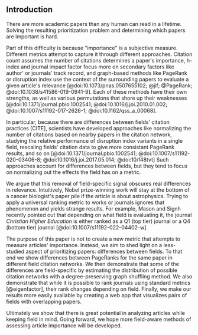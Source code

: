 ## Introduction

There are more academic papers than any human can read in a lifetime.
Solving the resulting prioritization problem and determining which papers are important is hard.

Part of this difficulty is because "importance" is a subjective measure.
Different metrics attempt to capture it through different approaches.
Citation count assumes the number of citations determines a paper's importance, h-index and journal impact factor focus more on secondary factors like author' or journals' track record, and graph-based methods like PageRank or disruption index use the context of the surrounding papers to evaluate a given article's relevance [@doi:10.1073/pnas.0507655102; @jif; @PageRank; @doi:10.1038/s41586-019-0941-9].
Each of these methods have their own strengths, as well as various permutations that shore up their weaknesses [@doi:10.1371/journal.pbio.1002541; @doi:10.1016/j.joi.2010.01.002; @doi:10.1007/s11192-017-2626-1; @doi:10.1162/qss_a_00068].

In particular, because there are differences between fields' citation practices [CITE], scientists have developed approaches like normalizing the number of citations based on nearby papers in the citation network, 
studying the relative performance of disruption index variants in a single field,
rescaling fields' citation data to give more consistant PageRank results, and so on [@doi:10.1371/journal.pbio.1002541; @doi:10.1007/s11192-020-03406-8; @doi:10.1016/j.joi.2017.05.014; @doi:10/f48tvt]
Such approaches account for differences between fields, but they tend to focus on normalizing out the effects the field has on a metric.

We argue that this removal of field-specific signal obscures real differences in relevance.
Intuitively, Nobel prize-winning work will stay at the bottom of a cancer biologist's paper pile if the article is about astrophysics.
Trying to apply a universal ranking metric to works or journals ignores that phenomenon and yields strange results.
For example, Mason and Signh recently pointed out that depending on what field is evaluating it, the journal *Christian Higher Education* is either ranked as a Q1 (top tier) journal or a Q4 (bottom tier) journal [@doi:10.1007/s11192-022-04402-w].

The purpose of this paper is not to create a new metric that attempts to measure articles' importance.
Instead, we aim to shed light on a less-studied aspect of prioritizing papers: differences between fields.
To that end we show differences between PageRanks for the same paper in different field citation networks.
We then demonstrate that some of the differences are field-specific by estimating the distribution of possible citation networks with a degree-preserving graph shuffling method.
We also demonstrate that while it is possible to rank journals using standard metrics [@eigenfactor], their rank changes depending on field.
Finally, we make our results more easily available by creating a web app that visualizes pairs of fields with overlapping papers.

Ultimately we show that there is great potential in analyzing articles while keeping field in mind.
Going forward, we hope more field-aware methods of assessing article importance will be developed.

